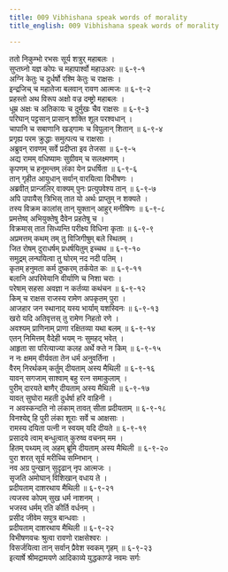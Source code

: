 ```yaml
---
title: 009 Vibhishana speak words of morality
title_english: 009 Vibhishana speak words of morality

---
```

ततो निकुम्भो रभसः सूर्य शत्रुर् महाबलः ।  
सुप्तघ्नो यज्ञ कोपः च महापार्श्वो महाउअरः ॥ ६-९-१  
अग्नि केतुः च दुर्धर्षो रश्मि केतुः च राक्षसः ।  
इन्द्रजिच् च महातेजा बलवान् रावण आत्मजः ॥ ६-९-२  
प्रहस्तो अथ विरूप अक्षो वज्र दम्ष्ट्रो महाबलः ।  
धूम्र अक्षः च अतिकायः च दुर्मुखः चैव राक्षसः ॥ ६-९-३  
परिघान् पट्टसान् प्रासान् शक्ति शूल परश्वधान् ।  
चापानि च सबाणानि खड्गामः च विपुलान् शितान् ॥ ६-९-४  
प्रगृह्य परम क्रुद्धाः समुत्पत्य च राक्षसाः ।  
अब्रुवन् रावणम् सर्वे प्रदीप्ता इव तेजसा ॥ ६-९-५  
अद्य रामम् वधिष्यामः सुग्रीवम् च सलक्ष्मणम् ।  
कृपणम् च हनूमन्तम् लंका येन प्रधर्षिता ॥ ६-९-६  
तान् गृहीत आयुधान् सर्वान् वारयित्वा विभीषणः ।  
अब्रवीत् प्रान्जलिर् वाक्यम् पुनः प्रत्युपवेश्य तान् ॥ ६-९-७  
अपि उपायैस् त्रिभिस् तात यो अर्थः प्राप्तुम् न शक्यते ।  
तस्य विक्रम कालांस् तान् युक्तान् आहुर् मनीषिणः ॥ ६-९-८  
प्रमत्तेष्व् अभियुक्तेषु दैवेन प्रहतेषु च ।  
विक्रमास् तात सिध्यन्ति परीक्ष्य विधिना कृताः ॥ ६-९-९  
अप्रमत्तम् कथम् तम् तु विजिगीषुम् बले स्थितम् ।  
जित रोषम् दुराधर्षम् प्रधर्षयितुम् इच्चथ ॥ ६-९-१०  
समुद्रम् लन्घयित्वा तु घोरम् नद नदी पतिम् ।  
कृतम् हनुमता कर्म दुष्करम् तर्कयेत कः ॥ ६-९-११  
बलानि अपरिमेयानि वीर्याणि च निशा चराः ।  
परेषाम् सहसा अवज्ञा न कर्तव्या कथंचन ॥ ६-९-१२  
किम् च राक्षस राजस्य रामेण अपकृतम् पुरा ।  
आजहार जन स्थानाद् यस्य भार्याम् यशस्विनः ॥ ६-९-१३  
खरो यदि अतिवृत्तस् तु रामेण निहतो रणे ।  
अवश्यम् प्राणिनाम् प्राणा रक्षितव्या यथा बलम् ॥ ६-९-१४  
एतन् निमित्तम् वैदेही भयम् नः सुमहद् भवेत् ।  
आहृता सा परित्याज्या कलह अर्थे क्ऱ्ते न किम् ॥ ६-९-१५  
न नः क्षमम् वीर्यवता तेन धर्म अनुवर्तिना ।  
वैरम् निरर्थकम् कर्तुम् दीयताम् अस्य मैथिली ॥ ६-९-१६  
यावन् सगजाम् साश्वाम् बहु रत्न समाकुलाम् ।  
पुरीम् दारयते बाणैर् दीयताम् अस्य मैथिली ॥ ६-९-१७  
यावत् सुघोरा महती दुर्धर्षा हरि वाहिनी ।  
न अवस्कन्दति नो लंकाम् तावत् सीता प्रदीयताम् ॥ ६-९-१८  
विनश्येद्द् हि पुरी लंका शूराः सर्वे च आक्षसाः ।  
रामस्य दयिता पत्नी न स्वयम् यदि दीयते ॥ ६-९-१९  
प्रसादये त्वाम् बन्धुत्वात् कुरुष्व वचनम् मम ।  
हितम् पथ्यम् त्व् अहम् ब्रूमि दीयताम् अस्य मैथिली ॥ ६-९-२०  
पुरा शरत् सूर्य मरीच्चि सम्निभान् ।  
नव अग्र पुन्खान् सुदृढान् नृप आत्मजः ।  
सृजति अमोघान् विशिखान् वधाय ते ।  
प्रदीयताम् दाशरथाय मैथिली ॥ ६-९-२१  
त्यजस्व कोपम् सुख धर्म नाशनम् ।  
भजस्व धर्मम् रति कीर्ति वर्धनम् ।  
प्रसीद जीवेम सपुत्र बान्धवाः ।  
प्रदीयताम् दाशरथाय मैथिली ॥ ६-९-२२  
विभीषणवचः श्रुत्वा रावणो राक्षसेश्वरः ।  
विसर्जयित्वा तान् सर्वान् प्रैवेश स्वकम् गृहम् ॥ ६-९-२३  
इत्यार्षे श्रीमद्रामयणे आदिकाव्ये युद्धकाण्डे नवमः सर्गः